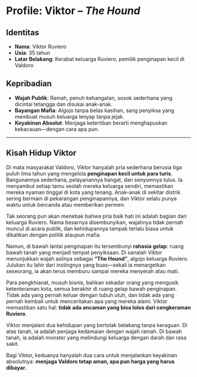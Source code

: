 # Profile: Viktor – _The Hound_

## Identitas

- **Nama**: Viktor Ruviero
- **Usia**: 35 tahun
- **Latar Belakang**: Kerabat keluarga Ruviero, pemilik penginapan kecil di Valdoro

## Kepribadian

- **Wajah Publik**: Ramah, penuh kehangatan, sosok sederhana yang dicintai tetangga dan disukai anak-anak.
- **Bayangan Mafia**: Algojo tanpa belas kasihan, sang penyiksa yang membuat musuh keluarga lenyap tanpa jejak.
- **Keyakinan Absolut**: Menjaga ketertiban berarti menghapuskan kekacauan—dengan cara apa pun.

---

## Kisah Hidup Viktor

Di mata masyarakat Valdoro, Viktor hanyalah pria sederhana berusia tiga puluh lima tahun yang mengelola **penginapan kecil untuk para turis**. Bangunannya sederhana, pelayanannya hangat, dan senyumnya tulus. Ia menyambut setiap tamu seolah mereka keluarga sendiri, memastikan mereka nyaman tinggal di kota yang tenang. Anak-anak di sekitar distrik sering bermain di pekarangan penginapannya, dan Viktor selalu punya waktu untuk bercanda atau memberikan permen.

Tak seorang pun akan menebak bahwa pria baik hati ini adalah bagian dari keluarga Ruviero. Nama besarnya disembunyikan, wajahnya tidak pernah muncul di acara publik, dan kehidupannya tampak terlalu biasa untuk dikaitkan dengan politik ataupun mafia.

Namun, di bawah lantai penginapan itu tersembunyi **rahasia gelap**: ruang bawah tanah yang menjadi tempat penyiksaan. Di sanalah Viktor menunjukkan wajah aslinya sebagai **“The Hound”**, algojo keluarga Ruviero. Julukan itu lahir dari instingnya yang buas—sekali ia menargetkan seseorang, ia akan terus memburu sampai mereka menyerah atau mati.

Para pengkhianat, musuh bisnis, bahkan sekadar orang yang mengusik ketenteraman kota, semua berakhir di ruang gelap bawah penginapan. Tidak ada yang pernah keluar dengan tubuh utuh, dan tidak ada yang pernah kembali untuk menceritakan apa yang mereka alami. Viktor memastikan satu hal: **tidak ada ancaman yang bisa lolos dari cengkeraman Ruviero**.

Viktor menjalani dua kehidupan yang bertolak belakang tanpa keraguan. Di atas tanah, ia adalah penjaga kedamaian dengan wajah ramah. Di bawah tanah, ia adalah monster yang melindungi keluarga dengan darah dan rasa sakit.

Bagi Viktor, keduanya hanyalah dua cara untuk menjalankan keyakinan absolutnya: **menjaga Valdoro tetap aman, apa pun harga yang harus dibayar.**
